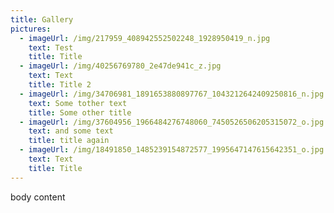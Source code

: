 ```yaml
---
title: Gallery
pictures:
  - imageUrl: /img/217959_408942552502248_1928950419_n.jpg
    text: Test
    title: Title
  - imageUrl: /img/40256769780_2e47de941c_z.jpg
    text: Text
    title: Title 2
  - imageUrl: /img/34706981_1891653880897767_1043212642409250816_n.jpg
    text: Some tother text
    title: Some other title
  - imageUrl: /img/37604956_1966484276748060_7450526506205315072_o.jpg
    text: and some text
    title: title again
  - imageUrl: /img/18491850_1485239154872577_1995647147615642351_o.jpg
    text: Text
    title: Title
---
```

body content
